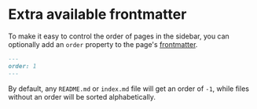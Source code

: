 # Extra available frontmatter

To make it easy to control the order of pages in the sidebar, you can optionally add an `order` property to the page's [frontmatter](https://v2.vuepress.vuejs.org/guide/page.html#frontmatter).

```md
---
order: 1
---
```

By default, any `README.md` or `index.md` file will get an order of `-1`, while files without an order will be sorted alphabetically.
